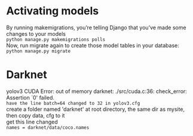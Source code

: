 # Activating models  
By running makemigrations, you’re telling Django that you’ve made some changes to your models  
``python manage.py makemigrations polls``  
Now, run migrate again to create those model tables in your database:  
``python manage.py migrate``  


# Darknet  
yolov3 CUDA Error: out of memory darknet: ./src/cuda.c:36: check_error: Assertion `0' failed.  
``have the line batch=64 changed to 32 in yolov3.cfg``  
create a folder named 'darknet' at root directory, the same dir as mysite, then copy data, cfg to it  
get this line changed  
``names = darknet/data/coco.names``  
